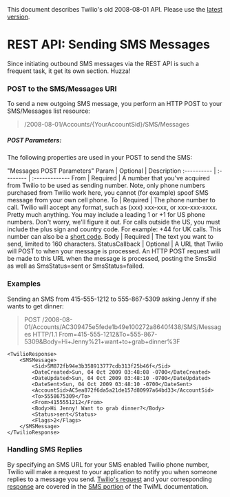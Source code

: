 <div id="version-info" class="alert">
    This document describes Twilio's old 2008-08-01 API. Please use the 
    <a href="/docs/api/rest">latest version</a>.
</div>

# REST API: Sending SMS Messages

Since initiating outbound SMS messages via the REST API is such a frequent task, it get its own section. Huzza!

### POST to the SMS/Messages URI

To send a new outgoing SMS message, you perform an HTTP POST to your SMS/Messages list resource:

> /2008-08-01/Accounts/{YourAccountSid}/SMS/Messages

##### POST Parameters:

The following properties are used in your POST to send the SMS:

"Messages POST Parameters"
 Param      | Optional | Description
 :---------- | :-------- | :-------------
 From     	| Required | A number that you've acquired from Twilio to be used as sending number.  Note, only phone numbers purchased from Twilio work here, you cannot (for example) spoof SMS message from your own cell phone.
 To     	| Required | The phone number to call. Twilio will accept any format, such as (xxx) xxx-xxx, or xxx-xxx-xxxx. Pretty much anything. You may include a leading 1 or +1 for US phone numbers. Don't worry, we'll figure it out.  For calls outside the US, you must include the plus sign and country code.  For example: +44 for UK calls. This number can also be a [short code][shortcode].
 Body       | Required | The text you want to send, limited to 160 characters.
 StatusCallback | Optional | A URL that Twilio will POST to when your   message is processed.  An HTTP POST request will be made to this URL when the message is processed, posting the SmsSid as well as SmsStatus=sent or SmsStatus=failed.

### Examples

Sending an SMS from 415-555-1212 to 555-867-5309 asking Jenny if she wants to get dinner:

> POST /2008-08-01/Accounts/AC309475e5fede1b49e100272a8640f438/SMS/Messages HTTP/1.1
> From=415-555-1212&To=555-867-5309&Body=Hi+Jenny%21+want+to+grab+dinner%3F

~~~
<TwilioResponse>
    <SMSMessage>
        <Sid>SM872fb94e3b358913777cdb313f25b46f</Sid>
        <DateCreated>Sun, 04 Oct 2009 03:48:08 -0700</DateCreated>
        <DateUpdated>Sun, 04 Oct 2009 03:48:10 -0700</DateUpdated>
        <DateSent>Sun, 04 Oct 2009 03:48:10 -0700</DateSent>
        <AccountSid>AC5ea872f6da5a21de157d80997a64bd33</AccountSid>
        <To>5558675309</To>
        <From>4155551212</From>
        <Body>Hi Jenny! Want to grab dinner?</Body>
        <Status>sent</Status>
        <Flags>2</Flags>
    </SMSMessage>
</TwilioResponse>
~~~

### Handling SMS Replies

By specifying an SMS URL for your SMS enabled Twilio phone number, Twilio will make a request to your application to notify you when someone replies to a message you send. [Twilio's request][request] and your corresponding [response][response] are covered in the [SMS portion][request] of the TwiML documentation.

[request]: /docs/api/2008-08-01/twiml/sms/twilio_request
[response]: /docs/api/2008-08-01/twiml/sms/your_response
[shortcode]: short-codes
